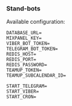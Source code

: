 ### Stand-bots

Available configuration:
```.env
DATABASE_URL=
MIXPANEL_KEY=
VIBER_BOT_TOKEN=
TELEGRAM_BOT_TOKEN=
REDIS_HOST=
REDIS_PORT=
REDIS_PASSWORD=
TEAMUP_TOKEN=
TEAMUP_SUBCALENDAR_ID=

START_TELEGRAM=
START_VIBER=
START_CRON=
```
